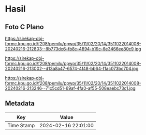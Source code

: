 # Hasil

## Foto C Plano

https://sirekap-obj-formc.kpu.go.id/f208/pemilu/ppwp/35/11/02/20/14/3511022014008-20240216-212803--8b773dc6-fb8c-4894-b19c-6e3466ee80c9.jpg

https://sirekap-obj-formc.kpu.go.id/f208/pemilu/ppwp/35/11/02/20/14/3511022014008-20240216-213002--d13a8a47-6574-4f48-bb64-f1ac073bc704.jpg

https://sirekap-obj-formc.kpu.go.id/f208/pemilu/ppwp/35/11/02/20/14/3511022014008-20240216-213246--71c5cd51-69af-4fa0-af55-508eaebc73c1.jpg


## Metadata

| Key        | Value               |
| ---------- | ------------------- |
| Time Stamp | 2024-02-16 22:01:00 |



